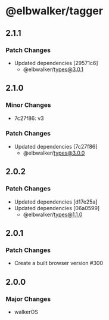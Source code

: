 # @elbwalker/tagger

## 2.1.1

### Patch Changes

- Updated dependencies [29571c6]
  - @elbwalker/types@3.0.1

## 2.1.0

### Minor Changes

- 7c27f86: v3

### Patch Changes

- Updated dependencies [7c27f86]
  - @elbwalker/types@3.0.0

## 2.0.2

### Patch Changes

- Updated dependencies [d17e25a]
- Updated dependencies [06a0599]
  - @elbwalker/types@1.1.0

## 2.0.1

### Patch Changes

- Create a built browser version #300

## 2.0.0

### Major Changes

- walkerOS
